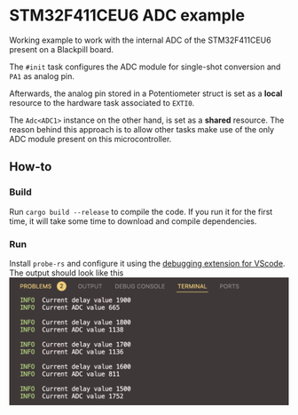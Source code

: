 # STM32F411CEU6 ADC example 
Working example to work with the internal ADC of the STM32F411CEU6 present on a Blackpill board.  

The `#init` task configures the ADC module for single-shot conversion and `PA1` as analog pin.  

Afterwards, the analog pin stored in a Potentiometer struct is set as a **local** resource to the hardware task associated to `EXTI0`.  

The `Adc<ADC1>` instance on the other hand, is set as a **shared** resource. The reason behind this approach is to allow other tasks make use of the only ADC module present on this microcontroller.  



## How-to

### Build
Run `cargo build --release` to compile the code. If you run it for the first time, it will take some time to download and compile dependencies.

### Run
Install `probe-rs` and configure it using the [debugging extension for VScode](https://probe.rs/docs/tools/debugger/).  
The output should look like this ![scrrenshot](./screenshot.png)
